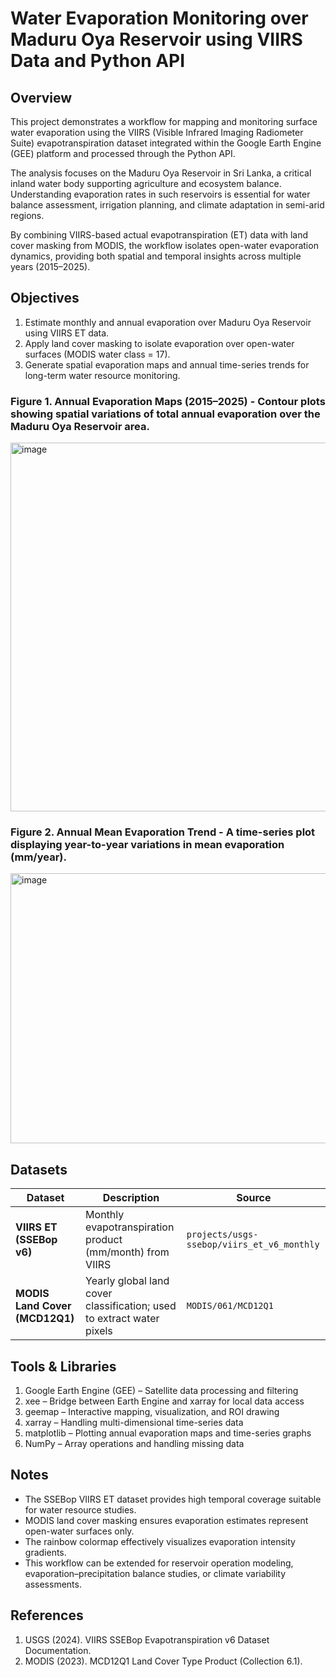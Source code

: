 # Water Evaporation Monitoring over Maduru Oya Reservoir using VIIRS Data and Python API
## Overview
This project demonstrates a workflow for mapping and monitoring surface water evaporation using the VIIRS (Visible Infrared Imaging Radiometer Suite) evapotranspiration dataset integrated within the Google Earth Engine (GEE) platform and processed through the Python API.

The analysis focuses on the Maduru Oya Reservoir in Sri Lanka, a critical inland water body supporting agriculture and ecosystem balance. Understanding evaporation rates in such reservoirs is essential for water balance assessment, irrigation planning, and climate adaptation in semi-arid regions.

By combining VIIRS-based actual evapotranspiration (ET) data with land cover masking from MODIS, the workflow isolates open-water evaporation dynamics, providing both spatial and temporal insights across multiple years (2015–2025).

## Objectives
1. Estimate monthly and annual evaporation over Maduru Oya Reservoir using VIIRS ET data.
2. Apply land cover masking to isolate evaporation over open-water surfaces (MODIS water class = 17).
3. Generate spatial evaporation maps and annual time-series trends for long-term water resource monitoring.

### Figure 1. Annual Evaporation Maps (2015–2025) - Contour plots showing spatial variations of total annual evaporation over the Maduru Oya Reservoir area.
<img width="1475" height="590" alt="image" src="https://github.com/user-attachments/assets/ad2d940d-ccb3-48d9-8036-f319e69acb5b" />

### Figure 2. Annual Mean Evaporation Trend - A time-series plot displaying year-to-year variations in mean evaporation (mm/year).
<img width="578" height="432" alt="image" src="https://github.com/user-attachments/assets/bfe3122b-f542-466a-985f-862b8a07e04a" />

## Datasets
| Dataset                        | Description                                                           | Source                                     |
| ------------------------------ | --------------------------------------------------------------------- | ------------------------------------------ |
| **VIIRS ET (SSEBop v6)**       | Monthly evapotranspiration product (mm/month) from VIIRS              | `projects/usgs-ssebop/viirs_et_v6_monthly` |
| **MODIS Land Cover (MCD12Q1)** | Yearly global land cover classification; used to extract water pixels | `MODIS/061/MCD12Q1`                        |

## Tools & Libraries
1. Google Earth Engine (GEE) – Satellite data processing and filtering
2. xee – Bridge between Earth Engine and xarray for local data access
3. geemap – Interactive mapping, visualization, and ROI drawing
4. xarray – Handling multi-dimensional time-series data
5. matplotlib – Plotting annual evaporation maps and time-series graphs
6. NumPy – Array operations and handling missing data

## Notes
-  The SSEBop VIIRS ET dataset provides high temporal coverage suitable for water resource studies.
-  MODIS land cover masking ensures evaporation estimates represent open-water surfaces only.
-  The rainbow colormap effectively visualizes evaporation intensity gradients.
-  This workflow can be extended for reservoir operation modeling, evaporation–precipitation balance studies, or climate variability assessments.

## References
1. USGS (2024). VIIRS SSEBop Evapotranspiration v6 Dataset Documentation.
2. MODIS (2023). MCD12Q1 Land Cover Type Product (Collection 6.1).
